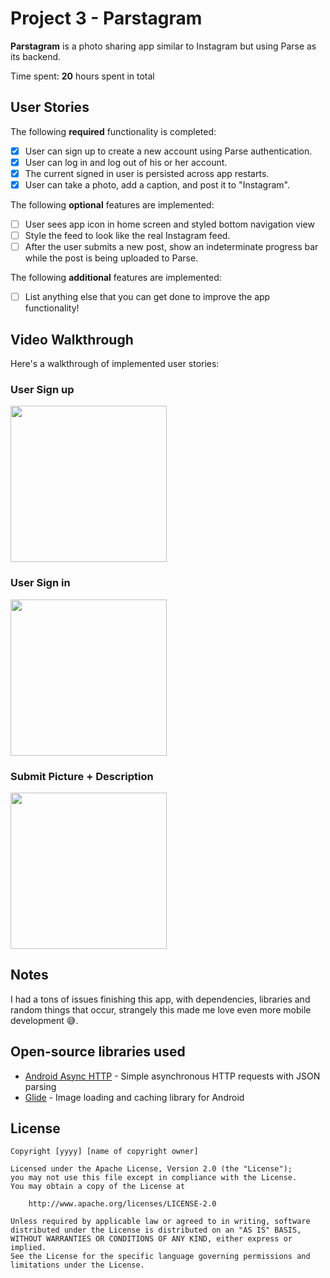 # Project 3 - Parstagram

**Parstagram** is a photo sharing app similar to Instagram but using Parse as its backend.

Time spent: **20** hours spent in total

## User Stories

The following **required** functionality is completed:

- [x] User can sign up to create a new account using Parse authentication.
- [x] User can log in and log out of his or her account.
- [x] The current signed in user is persisted across app restarts.
- [x] User can take a photo, add a caption, and post it to "Instagram".

The following **optional** features are implemented:

- [ ] User sees app icon in home screen and styled bottom navigation view
- [ ] Style the feed to look like the real Instagram feed.
- [ ] After the user submits a new post, show an indeterminate progress bar while the post is being uploaded to Parse.

The following **additional** features are implemented:

- [ ] List anything else that you can get done to improve the app functionality!

## Video Walkthrough

Here's a walkthrough of implemented user stories:

### User Sign up

<img src="https://user-images.githubusercontent.com/45988719/160292888-fb017002-b44b-4db6-b12b-7ef98ca94d7b.gif" width=250><br>

### User Sign in

<img src="https://user-images.githubusercontent.com/45988719/160292960-9593dd0e-4dbf-443e-958b-012aea7b8df1.gif" width=250><br>

### Submit Picture + Description

<img src="https://user-images.githubusercontent.com/45988719/160292815-770355e0-d94c-4d45-a3e3-fc4835dc862d.gif" width=250><br>

## Notes

I had a tons of issues finishing this app, with dependencies, libraries and random things that occur, strangely this made me love even more mobile development 😅.

## Open-source libraries used

- [Android Async HTTP](https://github.com/codepath/CPAsyncHttpClient) - Simple asynchronous HTTP requests with JSON parsing
- [Glide](https://github.com/bumptech/glide) - Image loading and caching library for Android

## License

    Copyright [yyyy] [name of copyright owner]

    Licensed under the Apache License, Version 2.0 (the "License");
    you may not use this file except in compliance with the License.
    You may obtain a copy of the License at

        http://www.apache.org/licenses/LICENSE-2.0

    Unless required by applicable law or agreed to in writing, software
    distributed under the License is distributed on an "AS IS" BASIS,
    WITHOUT WARRANTIES OR CONDITIONS OF ANY KIND, either express or implied.
    See the License for the specific language governing permissions and
    limitations under the License.
